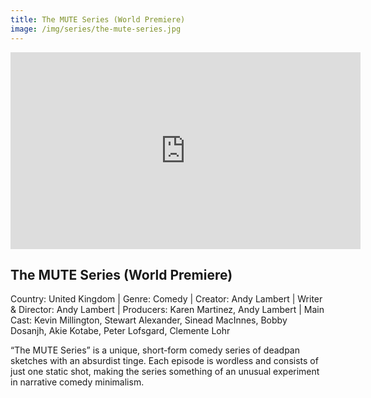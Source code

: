 ```yaml
---
title: The MUTE Series (World Premiere)
image: /img/series/the-mute-series.jpg
---
```

<iframe width="560" height="315" src="https://player.vimeo.com/video/393643710?h=14580024b3&color=ffffff&title=0&byline=0&portrait=0" frameborder="0" allow="accelerometer; autoplay; encrypted-media; gyroscope; picture-in-picture" allowfullscreen></iframe>

## The MUTE Series (World Premiere)
Country: United Kingdom | Genre: Comedy | Creator: Andy Lambert | Writer & Director: Andy Lambert | Producers: Karen Martinez, Andy Lambert | Main Cast: Kevin Millington, Stewart Alexander, Sinead MacInnes, Bobby Dosanjh, Akie Kotabe, Peter Lofsgard, Clemente Lohr

“The MUTE Series” is a unique, short-form comedy series of deadpan sketches with an absurdist tinge. Each episode is wordless and consists of just one static shot, making the series something of an unusual experiment in narrative comedy minimalism.


